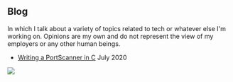 ## Blog

In which I talk about a variety of topics related to tech or
whatever else I'm working on. Opinions are my own and do not
represent the view of my employers or any other human beings.

* [Writing a PortScanner in C](./blog/writing_a_portscanner_in_c) July 2020

![](http://173.230.154.136/img/blog.png)
